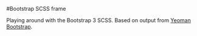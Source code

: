 #Bootstrap SCSS frame

Playing around with the Bootstrap 3 SCSS.
Based on output from [Yeoman Bootstrap](https://github.com/yeoman/generator-bootstrap). 